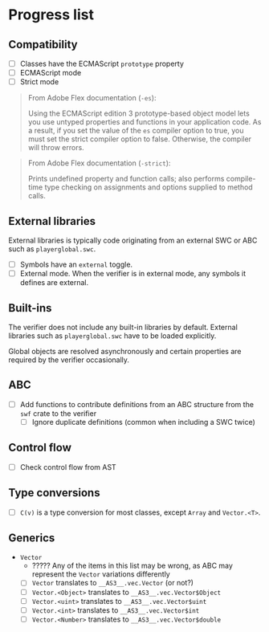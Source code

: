 # Progress list

## Compatibility

* [ ] Classes have the ECMAScript `prototype` property
* [ ] ECMAScript mode
* [ ] Strict mode

> From Adobe Flex documentation (`-es`):
>
> Using the ECMAScript edition 3 prototype-based object model lets you use
> untyped properties and functions in your application code. As a result, if you
> set the value of the `es` compiler option to true, you must set the strict
> compiler option to false. Otherwise, the compiler will throw errors.

> From Adobe Flex documentation (`-strict`):
>
> Prints undefined property and function calls; also performs compile-time
type checking on assignments and options supplied to method calls.

## External libraries

External libraries is typically code originating from an external SWC or ABC such as `playerglobal.swc`.

* [ ] Symbols have an `external` toggle.
* [ ] External mode. When the verifier is in external mode, any symbols it defines are external.

## Built-ins

The verifier does not include any built-in libraries by default. External libraries such as `playerglobal.swc` have to be loaded explicitly.

Global objects are resolved asynchronously and certain properties are required by the verifier occasionally.

## ABC

* [ ] Add functions to contribute definitions from an ABC structure from the `swf` crate to the verifier
  * [ ] Ignore duplicate definitions (common when including a SWC twice)

## Control flow

* [ ] Check control flow from AST

## Type conversions

* [ ] `C(v)` is a type conversion for most classes, except `Array` and `Vector.<T>`.

## Generics

* `Vector`
  * ????? Any of the items in this list may be wrong, as ABC may represent the `Vector` variations differently
  * [ ] `Vector` translates to `__AS3__.vec.Vector` (or not?)
  * [ ] `Vector.<Object>` translates to `__AS3__.vec.Vector$Object`
  * [ ] `Vector.<uint>` translates to `__AS3__.vec.Vector$uint`
  * [ ] `Vector.<int>` translates to `__AS3__.vec.Vector$int`
  * [ ] `Vector.<Number>` translates to `__AS3__.vec.Vector$double`